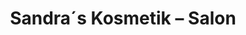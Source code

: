 ---
title: "Sandra´s Kosmetik – Salon"
url: /hoppegarten/sandra-s-kosmetik-salon/
shop: Kosmetik
---